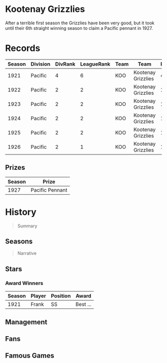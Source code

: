 # Kootenay Grizzlies

After a terrible first season the Grizzlies have been very good, but it took until their 6th straight winning season to claim a Pacific pennant in 1927.


# Records


| Season | Division | DivRank | LeagueRank | Team | Team | Rating | GP | W | L | Win% | RS | RA | pW-L | RDiff | Hits | Pennant | Champion |
|------|---------|---|-----|-------|-----|-----|-----|-----|-------|-----|-----|-------|------|--|---|---|---|
| 1921 | Pacific | 4 | 6 | KOO | Kootenay Grizzlies | 42 | 154 | 56 | 98 | 0.3636363636 | 576 | 752 | 0.3803812209 | -176 |  |  | 
| 1922 | Pacific | 2 | 2 | KOO | Kootenay Grizzlies | 115.1 | 154 | 101 | 53 | 0.6558441558 | 492 | 368 | 0.62981524 | 124 |  |  | 
| 1923 | Pacific | 2 | 2 | KOO | Kootenay Grizzlies | 139.3 | 154 | 115 | 39 | 0.7467532468 | 538 | 356 | 0.6804102814 | 182 | 1326 |  | 
| 1924 | Pacific | 2 | 2 | KOO | Kootenay Grizzlies | 140.3 | 154 | 107 | 47 | 0.6948051948 | 703 | 490 | 0.6593819614 | 213 | 1436 |  | 
| 1925 | Pacific | 2 | 2 | KOO | Kootenay Grizzlies | 150.3 | 154 | 104 | 50 | 0.6753246753 | 680 | 497 | 0.6396188136 | 183 | 1454 |  | 
| 1926 | Pacific | 2 | 1 | KOO | Kootenay Grizzlies | 164.3 | 154 | 119 | 35 | 0.7727272727 | 754 | 495 | 0.6835484367 | 259 | 1537 |  | 



## Prizes

| Season | Prize |
|--------|----------|
| 1927 | Pacific Pennant |
 

# History

> Summary

## Seasons

> Narrative

## Stars

### Award Winners

| Season | Player   | Position | Award |
|--------|----------|----------|-------|
| 1921 | Frank | SS | Best ... |



## Management



## Fans



## Famous Games

